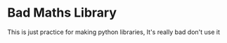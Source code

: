 # Bad Maths Library
This is just practice for making python libraries, It's really bad don't use it
